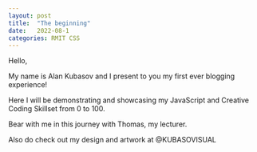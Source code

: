 ```yaml
---
layout: post
title:  "The beginning"
date:   2022-08-1 
categories: RMIT CSS
---
```


Hello, 

My name is Alan Kubasov and I present to you my first ever blogging experience!

Here I will be demonstrating and showcasing my JavaScript and Creative Coding Skillset from 0 to 100.

Bear with me in this journey with Thomas, my lecturer.


Also do check out my design and artwork at @KUBASOVISUAL